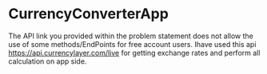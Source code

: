 # CurrencyConverterApp
The API link you provided within the problem statement does not allow the use of some methods/EndPoints for free account users. 
Ihave used this api https://api.currencylayer.com/live for getting exchange rates and perform all calculation on app side.
